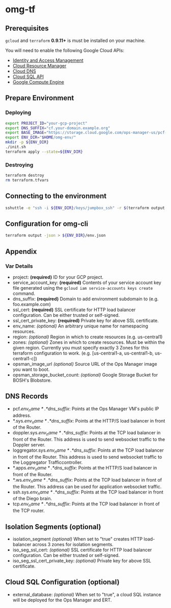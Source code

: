 # omg-tf

## Prerequisites

`gcloud` and `terraform` **0.9.11+** is must be installed on your machine.

You will need to enable the following Google Cloud APIs:
- [Identity and Access Management](https://console.developers.google.com/apis/api/iam.googleapis.com)
- [Cloud Resource Manager](https://console.developers.google.com/apis/api/cloudresourcemanager.googleapis.com/)
- [Cloud DNS](https://console.developers.google.com/apis/api/dns/overview)
- [Cloud SQL API](https://console.developers.google.com/apis/api/sqladmin/overview)
- [Google Compute Engine](https://console.developers.google.com/apis/api/compute_component/overview)

## Prepare Environment

### Deploying

```bash
export PROJECT_ID="your-gcp-project"
export DNS_SUFFIX="cf.your-domain.example.org"
export BASE_IMAGE="https://storage.cloud.google.com/ops-manager-us/pcf-gcp-1.11.4.tar.gz"
export ENV_DIR="$HOME/omg-env/"
mkdir -p ${ENV_DIR}
./init.sh
terraform apply --state=${ENV_DIR}
```

### Destroying
```bash
terraform destroy
rm terraform.tfvars
```

## Connecting to the environment

```bash
sshuttle -e "ssh -i ${ENV_DIR}/keys/jumpbox_ssh" -r $(terraform output jumpbox_public_ip --state=${ENV_DIR}) 10.0.0.0/16
```

## Configuration for omg-cli
```bash
terraform output -json > ${ENV_DIR}/env.json
```

## Appendix

### Var Details
- project: **(required)** ID for your GCP project.
- service_account_key: **(required)** Contents of your service account key file generated using the `gcloud iam service-accounts keys create` command.
- dns_suffix: **(required)** Domain to add environment subdomain to (e.g. foo.example.com)
- ssl_cert: **(required)** SSL certificate for HTTP load balancer configuration. Can be either trusted or self-signed.
- ssl_cert_private_key:  **(required)** Private key for above SSL certificate.
- env_name: *(optional)* An arbitrary unique name for namespacing resources.
- region: *(optional)* Region in which to create resources (e.g. us-central1)
- zones: *(optional)* Zones in which to create resources. Must be within the given region. Currently you must specify exactly 3 Zones for this terraform configuration to work. (e.g. [us-central1-a, us-central1-b, us-central1-c])
- opsman_image_url *(optional)* Source URL of the Ops Manager image you want to boot.
- opsman_storage_bucket_count: *(optional)* Google Storage Bucket for BOSH's Blobstore.

## DNS Records
- pcf.*$env_name*.*$dns_suffix*: Points at the Ops Manager VM's public IP address.
- \*.sys.*$env_name*.*$dns_suffix*: Points at the HTTP/S load balancer in front of the Router.
- doppler.sys.*$env_name*.*$dns_suffix*: Points at the TCP load balancer in front of the Router. This address is used to send websocket traffic to the Doppler server.
- loggregator.sys.*$env_name*.*$dns_suffix*: Points at the TCP load balancer in front of the Router. This address is used to send websocket traffic to the Loggregator Trafficcontroller.
- \*.apps.*$env_name*.*$dns_suffix*: Points at the HTTP/S load balancer in front of the Router.
- \*.ws.*$env_name*.*$dns_suffix*: Points at the TCP load balancer in front of the Router. This address can be used for application websocket traffic.
- ssh.sys.*$env_name*.*$dns_suffix*: Points at the TCP load balancer in front of the Diego brain.
- tcp.*$env_name*.*$dns_suffix*: Points at the TCP load balancer in front of the TCP router.

## Isolation Segments (optional)
- isolation_segment *(optional)* When set to "true" creates HTTP load-balancer across 3 zones for isolation segments.
- iso_seg_ssl_cert: *(optional)* SSL certificate for HTTP load balancer configuration. Can be either trusted or self-signed.
- iso_seg_ssl_cert_private_key:  *(optional)* Private key for above SSL certificate.

## Cloud SQL Configuration (optional)
- external_database: *(optional)* When set to "true", a cloud SQL instance will be deployed for the Ops Manager and ERT.
